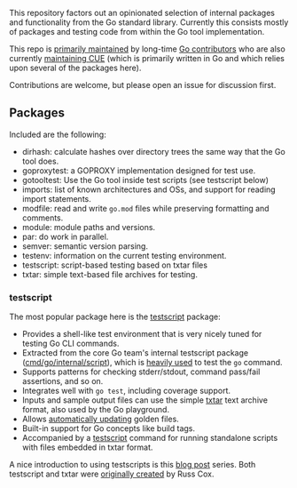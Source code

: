 This repository factors out an opinionated selection of internal packages and functionality from the Go standard
library. Currently this consists mostly of packages and testing code from within the Go tool implementation.

This repo is [primarily maintained](https://github.com/rogpeppe/go-internal/graphs/contributors) by long-time
[Go contributors](https://github.com/golang/go/contributors) who are also currently
[maintaining CUE](https://github.com/cue-lang/cue/graphs/contributors) (which is primarily written in Go
and which relies upon several of the packages here).

Contributions are welcome, but please open an issue for discussion first.

## Packages

Included are the following:

- dirhash: calculate hashes over directory trees the same way that the Go tool does.
- goproxytest: a GOPROXY implementation designed for test use.
- gotooltest: Use the Go tool inside test scripts (see testscript below)
- imports: list of known architectures and OSs, and support for reading import statements.
- modfile: read and write `go.mod` files while preserving formatting and comments.
- module: module paths and versions.
- par: do work in parallel.
- semver: semantic version parsing.
- testenv: information on the current testing environment.
- testscript: script-based testing based on txtar files
- txtar: simple text-based file archives for testing.

### testscript

The most popular package here is the [testscript](https://pkg.go.dev/github.com/rogpeppe/go-internal/testscript) package:
 * Provides a shell-like test environment that is very nicely tuned for testing Go CLI commands.
 * Extracted from the core Go team's internal testscript package ([cmd/go/internal/script](https://github.com/golang/go/tree/master/src/cmd/go/internal/script)),
 which is [heavily used](https://github.com/golang/go/tree/master/src/cmd/go/testdata/script) to test the `go` command.
 * Supports patterns for checking stderr/stdout, command pass/fail assertions, and so on.
 * Integrates well with `go test`, including coverage support.
 * Inputs and sample output files can use the simple [txtar](https://pkg.go.dev/golang.org/x/tools/txtar)
 text archive format, also used by the Go playground.
 * Allows [automatically updating](https://pkg.go.dev/github.com/rogpeppe/go-internal/testscript#Params)
 golden files.
 * Built-in support for Go concepts like build tags.
 * Accompanied by a [testscript](https://github.com/rogpeppe/go-internal/tree/master/cmd/testscript) command
 for running standalone scripts with files embedded in txtar format.
 
 A nice introduction to using testscripts is this [blog post](https://bitfieldconsulting.com/golang/test-scripts) series.
 Both testscript and txtar were [originally created](https://github.com/golang/go/commit/5890e25b7ccb2d2249b2f8a02ef5dbc36047868b)
 by Russ Cox.
